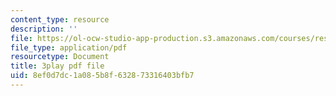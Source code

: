 ```yaml
---
content_type: resource
description: ''
file: https://ol-ocw-studio-app-production.s3.amazonaws.com/courses/res-2-002-finite-element-procedures-for-solids-and-structures-spring-2010/8ef0d7dc1a085b8f632873316403bfb7_NJUIkyavUD4.pdf
file_type: application/pdf
resourcetype: Document
title: 3play pdf file
uid: 8ef0d7dc-1a08-5b8f-6328-73316403bfb7
---
```

